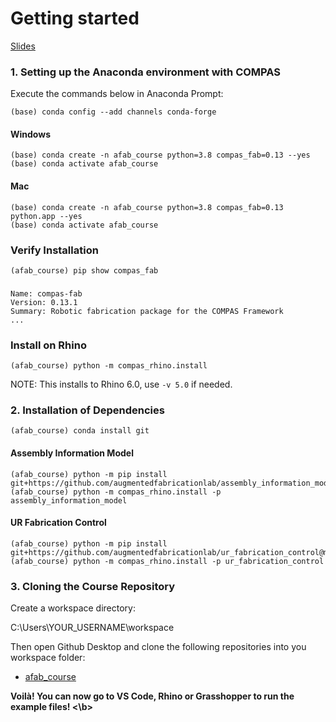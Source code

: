 # Getting started

[Slides](https://docs.google.com/presentation/d/1XW2h3WrHfVG4USUCjJp5Sgxk5VMwEWn4va1VxWz6eRc/edit?usp=sharing)

### 1. Setting up the Anaconda environment with COMPAS

Execute the commands below in Anaconda Prompt:
	
    (base) conda config --add channels conda-forge

#### Windows
    (base) conda create -n afab_course python=3.8 compas_fab=0.13 --yes
    (base) conda activate afab_course

#### Mac
    (base) conda create -n afab_course python=3.8 compas_fab=0.13 python.app --yes
    (base) conda activate afab_course
    

### Verify Installation

    (afab_course) pip show compas_fab
###
    Name: compas-fab
    Version: 0.13.1
    Summary: Robotic fabrication package for the COMPAS Framework
    ...

### Install on Rhino

    (afab_course) python -m compas_rhino.install

NOTE: This installs to Rhino 6.0, use `-v 5.0` if needed.


### 2. Installation of Dependencies

    (afab_course) conda install git

#### Assembly Information Model
    
    (afab_course) python -m pip install git+https://github.com/augmentedfabricationlab/assembly_information_model@master#egg=assembly_information_model
    (afab_course) python -m compas_rhino.install -p assembly_information_model

#### UR Fabrication Control
    
    (afab_course) python -m pip install git+https://github.com/augmentedfabricationlab/ur_fabrication_control@master#egg=ur_fabrication_control
    (afab_course) python -m compas_rhino.install -p ur_fabrication_control


### 3. Cloning the Course Repository

Create a workspace directory:

C:\Users\YOUR_USERNAME\workspace

Then open Github Desktop and clone the following repositories into you workspace folder:

* [afab_course](https://github.com/augmentedfabricationlab/afab_course)



<b> Voilà! You can now go to VS Code, Rhino or Grasshopper to run the example files! <\b> 
	


	
    






